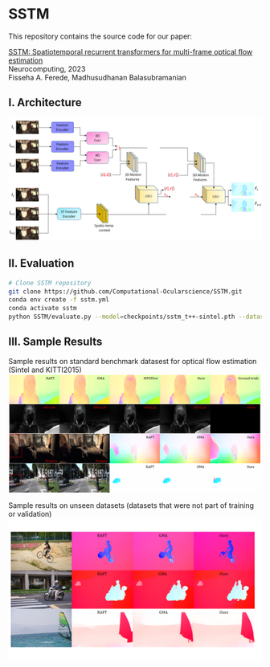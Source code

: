 # SSTM
This repository contains the source code for our paper:

[SSTM: Spatiotemporal recurrent transformers for multi-frame optical flow estimation](https://www.sciencedirect.com/science/article/abs/pii/S0925231223008287?via%3Dihub)<br/>
Neurocomputing, 2023 <br/>
Fisseha A. Ferede, Madhusudhanan Balasubramanian<br/>

## I. Architecture

<img src="Architecture_SSTM.png">


## II. Evaluation 

```bash
# Clone SSTM repository
git clone https://github.com/Computational-Ocularscience/SSTM.git
conda env create -f sstm.yml
conda activate sstm
python SSTM/evaluate.py --model=checkpoints/sstm_t++-sintel.pth --dataset=sintel
```

## III. Sample Results


Sample results on standard benchmark datasest for optical flow estimation (Sintel and KITTI2015)
<img src="results/sintel_kitti_results.png">

Sample results on unseen datasets (datasets that were not part of training or validation)
<img src="results/davis_results.png">